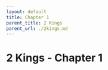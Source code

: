 ```yaml
---
layout: default
title: Chapter 1
parent_title: 2 Kings
parent_url: ./2kings.md
---
```


# 2 Kings - Chapter 1
